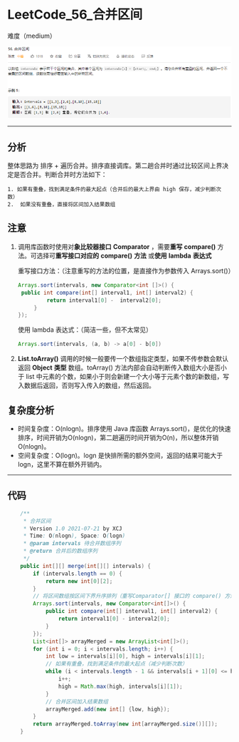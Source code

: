 # LeetCode_56_合并区间

难度（medium）

![image-20210723091128154](image-20210723091128154.png)

---

## 分析

整体思路为 排序 + 遍历合并。排序直接调库。第二趟合并时通过比较区间上界决定是否合并。判断合并时方法如下：

 	1. 如果有重叠，找到满足条件的最大起点（合并后的最大上界由 high 保存，减少判断次数）
 	2.  如果没有重叠，直接将区间加入结果数组

## 注意

1. 调用库函数时使用对**象比较器接口** **Comparator** ，需要**重写** **compare()** 方法。可选择可**重写接口对应的** **compare()** **方法** 或**使用** **lambda** **表达式**

   重写接口方法：（注意重写的方法的位置，是直接作为参数传入 Arrays.sort()）

   ~~~java
   Arrays.sort(intervals, new Comparator<int []>() {
   	public int compare(int[] interval1, int[] interval2) {
   			return interval1[0] -  interval2[0];
   		}
   });
   ~~~

   使用 lambda 表达式：（简洁一些，但不太常见）

   ~~~java
   Arrays.sort(intervals, (a, b) -> a[0] - b[0])
   ~~~

2. **List.toArray()** 调用的时候一般要传一个数组指定类型，如果不传参数会默认返回 **Object** **类型** 数组。toArray() 方法内部会自动判断传入数组大小是否小于 list 中元素的个数，如果小于则会新建一个大小等于元素个数的新数组，写入数据后返回，否则写入传入的数组，然后返回。

## 复杂度分析

* 时间复杂度：O(nlogn)。排序使用 Java 库函数 Arrays.sort()，是优化的快速排序，时间开销为O(nlogn)，第二趟遍历时间开销为O(n)，所以整体开销O(nlogn)。
* 空间复杂度：O(logn)。logn 是快排所需的额外空间，返回的结果可能大于 logn，这里不算在额外开销内。

---

## 代码

~~~java
    /**
     * 合并区间
     * Version 1.0 2021-07-21 by XCJ
     * Time: O(nlogn), Space: O(logn)
     * @param intervals 待合并数组序列
     * @return 合并后的数组序列
     */
    public int[][] merge(int[][] intervals) {
        if (intervals.length == 0) {
            return new int[0][2];
        }
        // 将区间数组按区间下界升序排列（重写Comparator[] 接口的 compare() 方法）
        Arrays.sort(intervals, new Comparator<int[]>() {
            public int compare(int[] interval1, int[] interval2) {
                return interval1[0] - interval2[0];
            }
        });
        List<int[]> arrayMerged = new ArrayList<int[]>();
        for (int i = 0; i < intervals.length; i++) {
            int low = intervals[i][0], high = intervals[i][1];
            // 如果有重叠，找到满足条件的最大起点（减少判断次数）
            while (i < intervals.length - 1 && intervals[i + 1][0] <= high) {
                i++;
                high = Math.max(high, intervals[i][1]);
            }
            // 合并区间加入结果数组
            arrayMerged.add(new int[] {low, high});
        }
        return arrayMerged.toArray(new int[arrayMerged.size()][]);
    }
~~~



